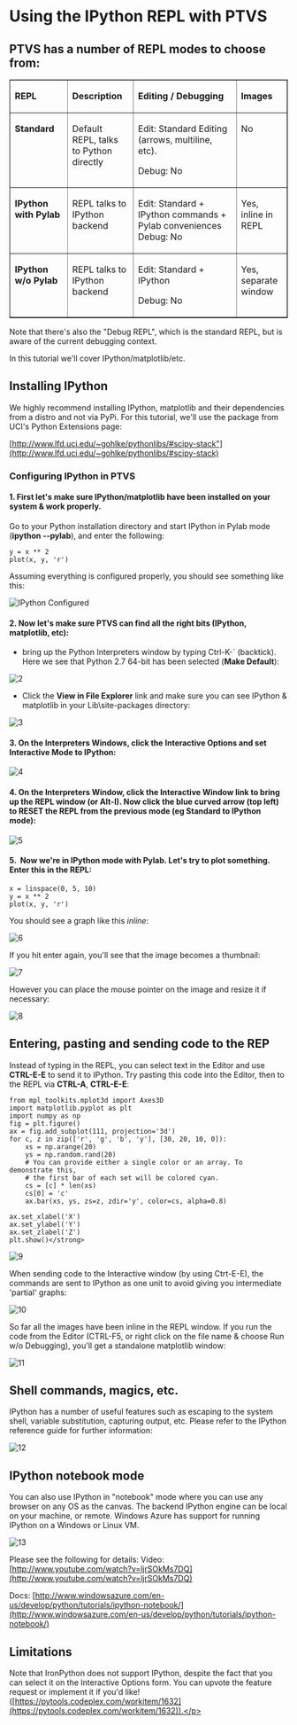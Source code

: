 # Using the IPython REPL with PTVS

## PTVS has a number of REPL modes to choose from:

<table border="1" cellspacing="0" cellpadding="0">
<tbody>
<tr>
<td width="117" valign="top">
<p><strong>REPL</strong></p>
</td>
<td width="124" valign="top">
<p><strong>Description</strong></p>
</td>
<td width="292" valign="top">
<p><strong>Editing / Debugging</strong></p>
</td>
<td width="90" valign="top">
<p><strong>Images</strong></p>
</td>
</tr>
<tr>
<td width="117" valign="top">
<p><strong>Standard</strong></p>
</td>
<td width="124" valign="top">
<p>Default REPL, talks to Python directly</p>
</td>
<td width="292" valign="top">
<p>Edit: Standard Editing (arrows, multiline, etc).</p>
<p>Debug: No</p>
</td>
<td width="90" valign="top">
<p>No</p>
</td>
</tr>
<tr>
<td width="117" valign="top">
<p><strong>IPython with Pylab</strong></p>
</td>
<td width="124" valign="top">
<p>REPL talks to IPython backend</p>
</td>
<td width="292" valign="top">
<p>Edit: Standard &#43; IPython commands &#43; Pylab conveniences<br>
Debug: No</p>
</td>
<td width="90" valign="top">
<p>Yes, inline in REPL</p>
</td>
</tr>
<tr>
<td width="117" valign="top">
<p><strong>IPython w/o Pylab</strong></p>
</td>
<td width="124" valign="top">
<p>REPL talks to IPython backend</p>
</td>
<td width="292" valign="top">
<p>Edit: Standard &#43; IPython</p>
<p>Debug: No</p>
</td>
<td width="90" valign="top">
<p>Yes, separate window</p>
</td>
</tr>
</tbody>
</table>


Note that there's also the "Debug REPL", which is the standard REPL, but is aware of the current debugging context.

In this tutorial we'll cover IPython/matplotlib/etc.

## Installing IPython

We highly recommend installing IPython, matplotlib and their dependencies from a distro and not via PyPi. For this tutorial, we'll use the package from UCI's Python Extensions page:

[http://www.lfd.uci.edu/~gohlke/pythonlibs/#scipy-stack"](http://www.lfd.uci.edu/~gohlke/pythonlibs/#scipy-stack)

### Configuring IPython in PTVS
#### 1. First let's make sure IPython/matplotlib have been installed on your system &amp; work properly.

Go to your Python installation directory and start IPython in Pylab mode (**ipython --pylab**), and enter the following:

	y = x ** 2
	plot(x, y, 'r')

Assuming everything is configured properly, you should see something like this:

![IPython Configured](Images/IPython01Step.png)

#### 2. Now let's make sure PTVS can find all the right bits (IPython, matplotlib, etc):
* bring up the Python Interpreters window by typing Ctrl-K-` (backtick). Here we see that Python 2.7 64-bit has been selected (<strong>Make Default</strong>):

![2](Images/IPython2.png)

* Click the <strong>View in File Explorer</strong> link and make sure you can see IPython & matplotlib in your Lib\site-packages directory:</p>

![3](Images/IPython3.png)

#### 3. On the Interpreters Windows, click the <strong>Interactive Options</strong> and set **Interactive Mode** to IPython:

![4](Images/IPython4.png)

#### 4. On the Interpreters Window, click the **Interactive Window** link to bring up the REPL window (or Alt-I). Now click the blue curved arrow (top left) to RESET the REPL from the previous mode (eg Standard to IPython mode):

![5](Images/IPython5.png)

#### 5.&nbsp; Now we're in IPython mode with Pylab. Let's try to plot something. Enter this in the REPL:

	x = linspace(0, 5, 10)
	y = x ** 2
	plot(x, y, 'r')

You should see a graph like this <em>inline</em>:

![6](Images/IPython6.png)

If you hit enter again, you'll see that the image becomes a thumbnail:

![7](Images/IPython7.png)

However you can place the mouse pointer on the image and resize it if necessary:

![8](Images/IPython8.png)

## Entering, pasting and sending code to the REP
Instead of typing in the REPL, you can select text in the Editor and use **CTRL-E-E** to send it to IPython. Try pasting this code into the Editor, then to the REPL via
**CTRL-A**, **CTRL-E-E**:

	from mpl_toolkits.mplot3d import Axes3D
	import matplotlib.pyplot as plt
	import numpy as np
	fig = plt.figure()
	ax = fig.add_subplot(111, projection='3d')
	for c, z in zip(['r', 'g', 'b', 'y'], [30, 20, 10, 0]):
		xs = np.arange(20)
		ys = np.random.rand(20)
		# You can provide either a single color or an array. To demonstrate this,
		# the first bar of each set will be colored cyan.
		cs = [c] * len(xs) 
		cs[0] = 'c' 
		ax.bar(xs, ys, zs=z, zdir='y', color=cs, alpha=0.8)
	
	ax.set_xlabel('X') 
	ax.set_ylabel('Y') 
	ax.set_zlabel('Z') 
	plt.show()</strong>

![9](Images/IPython9.png)

When sending code to the Interactive window (by using Ctrt-E-E), the commands are sent to IPython as one unit to avoid giving you intermediate 'partial' graphs:

![10](Images/IPython10.png)

So far all the images have been inline in the REPL window. If you run the code from the Editor (CTRL-F5, or right click on the file name & choose Run w/o Debugging), you'll get a standalone matplotlib window:

![11](Images/IPython11.png)

## Shell commands, magics, etc.

IPython has a number of useful features such as escaping to the system shell, variable substitution, capturing output, etc. Please refer to the IPython reference guide for further information:

![12](Images/IPython12.png)

## IPython notebook mode

You can also use IPython in "notebook" mode where you can use any browser on any OS as the canvas. The backend IPython engine can be local on your machine, or remote. Windows Azure has support for running IPython on a Windows or Linux VM.

![13](Images/IPython13.png)

Please see the following for details:
Video: [http://www.youtube.com/watch?v=ljrSOkMs7DQ](http://www.youtube.com/watch?v=ljrSOkMs7DQ)

Docs: [http://www.windowsazure.com/en-us/develop/python/tutorials/ipython-notebook/](http://www.windowsazure.com/en-us/develop/python/tutorials/ipython-notebook/)

## Limitations
Note that IronPython does not support IPython, despite the fact that you can select it on the Interactive Options form. You can upvote the feature request or implement it if you'd like!
([https://pytools.codeplex.com/workitem/1632](https://pytools.codeplex.com/workitem/1632)).</p>
